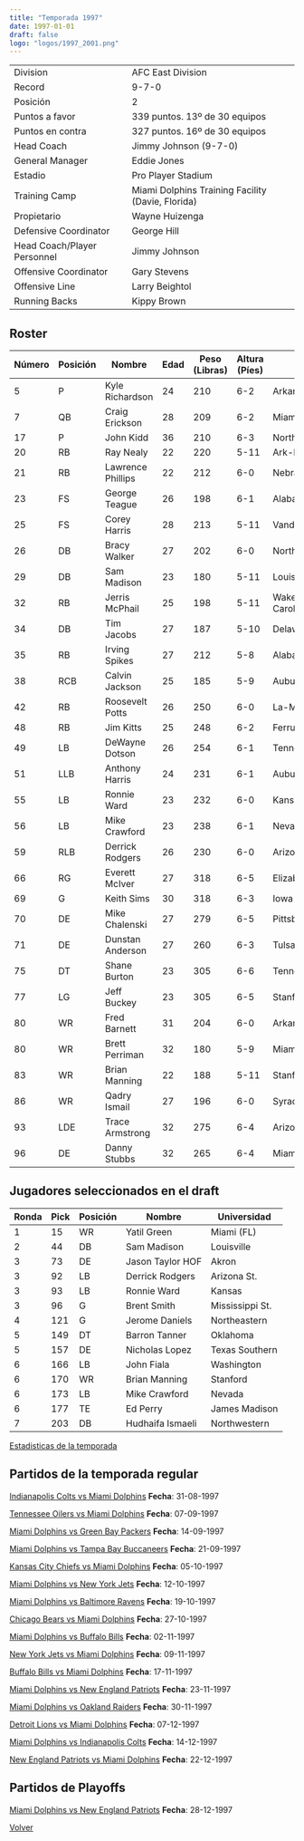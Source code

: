 ```yaml
---
title: "Temporada 1997"
date: 1997-01-01
draft: false
logo: "logos/1997_2001.png"
---
```


|                      |                      |
|-------------------------|---------------------------|
| Division               | AFC East Division            |
| Record                 | 9-7-0              |
| Posición               | 2            |
| Puntos a favor         | 339 puntos. 13º de 30 equipos           |
| Puntos en contra       | 327 puntos. 16º de 30 equipos       |
| Head Coach             | Jimmy Johnson (9-7-0)               |
| General Manager        | Eddie Jones      |
| Estadio                | Pro Player Stadium             |
| Training Camp          | Miami Dolphins Training Facility (Davie, Florida)        |
| Propietario | Wayne Huizenga |
| Defensive Coordinator | George Hill |
| Head Coach/Player Personnel | Jimmy Johnson |
| Offensive Coordinator | Gary Stevens |
| Offensive Line | Larry Beightol |
| Running Backs | Kippy Brown |


## Roster

| Número | Posición | Nombre           | Edad | Peso (Libras) | Altura (Píes) | Universidad          |
|--------|----------|------------------|------|---------------|---------------|----------------------|
| 5 | P | Kyle Richardson | 24 | 210 | 6-2 | Arkansas St. |
| 7 | QB | Craig Erickson | 28 | 209 | 6-2 | Miami (FL) |
| 17 | P | John Kidd | 36 | 210 | 6-3 | Northwestern |
| 20 | RB | Ray Nealy | 22 | 220 | 5-11 | Ark-Pine Bluff |
| 21 | RB | Lawrence Phillips | 22 | 212 | 6-0 | Nebraska |
| 23 | FS | George Teague | 26 | 198 | 6-1 | Alabama |
| 25 | FS | Corey Harris | 28 | 213 | 5-11 | Vanderbilt |
| 26 | DB | Bracy Walker | 27 | 202 | 6-0 | North Carolina |
| 29 | DB | Sam Madison | 23 | 180 | 5-11 | Louisville |
| 32 | RB | Jerris McPhail | 25 | 198 | 5-11 | Wake Forest,East Carolina |
| 34 | DB | Tim Jacobs | 27 | 187 | 5-10 | Delaware |
| 35 | RB | Irving Spikes | 27 | 212 | 5-8 | Alabama,La-Monroe |
| 38 | RCB | Calvin Jackson | 25 | 185 | 5-9 | Auburn |
| 42 | RB | Roosevelt Potts | 26 | 250 | 6-0 | La-Monroe |
| 48 | RB | Jim Kitts | 25 | 248 | 6-2 | Ferrum |
| 49 | LB | DeWayne Dotson | 26 | 254 | 6-1 | Tennessee,Mississippi |
| 51 | LLB | Anthony Harris | 24 | 231 | 6-1 | Auburn |
| 55 | LB | Ronnie Ward | 23 | 232 | 6-0 | Kansas |
| 56 | LB | Mike Crawford | 23 | 238 | 6-1 | Nevada |
| 59 | RLB | Derrick Rodgers | 26 | 230 | 6-0 | Arizona St. |
| 66 | RG | Everett McIver | 27 | 318 | 6-5 | Elizabeth City St. |
| 69 | G | Keith Sims | 30 | 318 | 6-3 | Iowa St. |
| 70 | DE | Mike Chalenski | 27 | 279 | 6-5 | Pittsburgh,UCLA |
| 71 | DE | Dunstan Anderson | 27 | 260 | 6-3 | Tulsa |
| 75 | DT | Shane Burton | 23 | 305 | 6-6 | Tennessee |
| 77 | LG | Jeff Buckey | 23 | 305 | 6-5 | Stanford |
| 80 | WR | Fred Barnett | 31 | 204 | 6-0 | Arkansas St. |
| 80 | WR | Brett Perriman | 32 | 180 | 5-9 | Miami (FL) |
| 83 | WR | Brian Manning | 22 | 188 | 5-11 | Stanford |
| 86 | WR | Qadry Ismail | 27 | 196 | 6-0 | Syracuse |
| 93 | LDE | Trace Armstrong | 32 | 275 | 6-4 | Arizona St.,Florida |
| 96 | DE | Danny Stubbs | 32 | 265 | 6-4 | Miami (FL) |


## Jugadores seleccionados en el draft

| Ronda | Pick | Posición | Nombre           | Universidad          |
|-------|------|----------|------------------|----------------------|
| 1 | 15 | WR | Yatil Green | Miami (FL) |
| 2 | 44 | DB | Sam Madison | Louisville |
| 3 | 73 | DE | Jason Taylor HOF | Akron |
| 3 | 92 | LB | Derrick Rodgers | Arizona St. |
| 3 | 93 | LB | Ronnie Ward | Kansas |
| 3 | 96 | G | Brent Smith | Mississippi St. |
| 4 | 121 | G | Jerome Daniels | Northeastern |
| 5 | 149 | DT | Barron Tanner | Oklahoma |
| 5 | 157 | DE | Nicholas Lopez | Texas Southern |
| 6 | 166 | LB | John Fiala | Washington |
| 6 | 170 | WR | Brian Manning | Stanford |
| 6 | 173 | LB | Mike Crawford | Nevada |
| 6 | 177 | TE | Ed Perry | James Madison |
| 7 | 203 | DB | Hudhaifa Ismaeli | Northwestern |



[Estadisticas de la temporada](/historia/stats/1997)

## Partidos de la temporada regular

[Indianapolis Colts vs Miami Dolphins](/historia/partidos/ind-mia-19970831) **Fecha**: 31-08-1997

[Tennessee Oilers vs Miami Dolphins](/historia/partidos/ten-mia-19970907) **Fecha**: 07-09-1997

[Miami Dolphins vs Green Bay Packers](/historia/partidos/mia-gb-19970914) **Fecha**: 14-09-1997

[Miami Dolphins vs Tampa Bay Buccaneers](/historia/partidos/mia-tb-19970921) **Fecha**: 21-09-1997

[Kansas City Chiefs vs Miami Dolphins](/historia/partidos/kc-mia-19971005) **Fecha**: 05-10-1997

[Miami Dolphins vs New York Jets](/historia/partidos/mia-nyj-19971012) **Fecha**: 12-10-1997

[Miami Dolphins vs Baltimore Ravens](/historia/partidos/mia-bal-19971019) **Fecha**: 19-10-1997

[Chicago Bears vs Miami Dolphins](/historia/partidos/chi-mia-19971027) **Fecha**: 27-10-1997

[Miami Dolphins vs Buffalo Bills](/historia/partidos/mia-buf-19971102) **Fecha**: 02-11-1997

[New York Jets vs Miami Dolphins](/historia/partidos/nyj-mia-19971109) **Fecha**: 09-11-1997

[Buffalo Bills vs Miami Dolphins](/historia/partidos/buf-mia-19971117) **Fecha**: 17-11-1997

[Miami Dolphins vs New England Patriots](/historia/partidos/mia-ne-19971123) **Fecha**: 23-11-1997

[Miami Dolphins vs Oakland Raiders](/historia/partidos/mia-oak-19971130) **Fecha**: 30-11-1997

[Detroit Lions vs Miami Dolphins](/historia/partidos/det-mia-19971207) **Fecha**: 07-12-1997

[Miami Dolphins vs Indianapolis Colts](/historia/partidos/mia-ind-19971214) **Fecha**: 14-12-1997

[New England Patriots vs Miami Dolphins](/historia/partidos/ne-mia-19971222) **Fecha**: 22-12-1997




## Partidos de Playoffs

[Miami Dolphins vs New England Patriots](/historia/partidos/mia-ne-19971228) **Fecha**: 28-12-1997




[Volver](/historia)